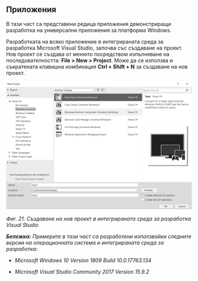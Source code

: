 ## Приложения

В тази част са представени редица приложения демонстриращи разработка на универсални приложения за платформа Windows.

Разработката на всяко приложение в интегрираната среда за разработка Microsoft Visual Studio, започва със създаване на проект. Нов проект се създава от менюто посредством изпълняване на последователността: **File &gt; New &gt; Project**. Може да се използва и съкратената клавишна комбинация **Ctrl + Shift + N** за създаване на нов проект.

![](/chapter1/21.png)

_Фиг. 21. Създаване на нов проект в интегрираната среда за разработка Visual Studio_

_**Бележка:** Примерите в тази част са разработени използвайки следните версии на операционната система и интегрираната среда за разработка:_

* _Microsoft Windows 10 Version 1809 Build 10.0.17763.134_

* _Microsoft Visual Studio Community 2017 Version 15.9.2_



